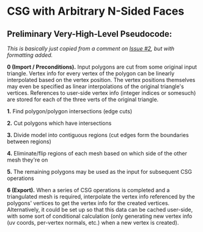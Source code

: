 # CSG with Arbitrary N-Sided Faces #

## Preliminary Very-High-Level Pseudocode: ##

_This is basically just copied from a comment on [Issue #2](https://code.google.com/p/modelthulhu/issues/detail?id=#2), but with formatting added._

**0 (Import / Preconditions).** Input polygons are cut from some original input triangle. Vertex
info for every vertex of the polygon can be linearly interpolated based on the vertex
position. The vertex positions themselves may even be specified as linear
interpolations of the original triangle's vertices. References to user-side vertex
info (integer indices or somesuch) are stored for each of the three verts of the
original triangle.

**1.** Find polygon/polygon intersections (edge cuts)

**2.** Cut polygons which have intersections

**3.** Divide model into contiguous regions (cut edges form the boundaries between
regions)

**4.** Eliminate/flip regions of each mesh based on which side of the other mesh they're
on

**5.** The remaining polygons may be used as the input for subsequent CSG operations

**6 (Export).** When a series of CSG operations is completed and a triangulated mesh is required,
interpolate the vertex info referenced by the polygons' vertices to get the vertex
info for the created vertices. Alternatively, it could be set up so that this data
can be cached user-side, with some sort of conditional calculation (only generating
new vertex info (uv coords, per-vertex normals, etc.) when a new vertex is created).